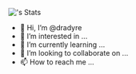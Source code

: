 ![<dradyre>'s Stats](https://github-readme-stats.vercel.app/api?username=<dradyre>&theme=vue-dark&show_icons=true&hide_border=true&count_private=true)

- 👋 Hi, I’m @dradyre
- 👀 I’m interested in ...
- 🌱 I’m currently learning ...
- 💞️ I’m looking to collaborate on ...
- 📫 How to reach me ...

